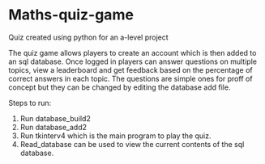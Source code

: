 # Maths-quiz-game
Quiz created using python for an a-level project

The quiz game allows players to create an account which is then added to an sql database. Once logged in players can answer questions on multiple topics, view a leaderboard and get feedback based on the percentage of correct answers in each topic. The questions are simple ones for proff of concept but they can be changed by editing the database add file.

Steps to run:
1. Run database_build2
2. Run database_add2
3. Run tkinterv4 which is the main program to play the quiz.
4. Read_database can be used to view the current contents of the sql database.
